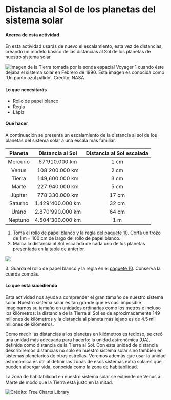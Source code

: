 # Distancia al Sol de los planetas del sistema solar

#### Acerca de esta actividad

En esta actividad usarás de nuevo el escalamiento, esta vez de distancias, creando un modelo básico de las distancias al Sol de los planetas de nuestro sistema solar.

![Imagen de la Tierra tomada por la sonda espacial Voyager 1 cuando éste dejaba el sistema solar en Febrero de 1990. Esta imagen es conocida como 'Un punto azul pálido'. Crédito: NASA](../../.gitbook/assets/GuiLab1\_6\_1.png)

#### Lo que necesitarás

* Rollo de papel blanco
* Regla
* Lápiz

#### Qué hacer

A continuación se presenta un escalamiento de la distancia al sol de los planetas del sistema solar a una escala más familiar.

|  Planeta | Distancia al Sol | Distancia al Sol escalada |
| :------: | :--------------: | :-----------------------: |
| Mercurio |   57'910.000 km  |            1 cm           |
|   Venus  |  108'200.000 km  |            2 cm           |
|  Tierra  |  149,600.000 km  |            3 cm           |
|   Marte  |  227'940.000 km  |            5 cm           |
|  Júpiter |  778'330.000 km  |           17 cm           |
|  Saturno | 1.429'400.000 km |           32 cm           |
|   Urano  | 2.870'990.000 km |           64 cm           |
|  Neptuno | 4.504'300.000 km |            1 m            |

1. Toma el rollo de papel blanco y la regla del [paquete 10](../kit-2.md#paquete-10). Corta un trozo de 1 m = 100 cm de largo del rollo de papel blanco.
2. Marca la distancia al Sol escalada de cada uno de los planetas presentada en la tabla de anterior.

![](../../.gitbook/assets/GuiLab1\_6\_2.png)

&#x20; 3\. Guarda el rollo de papel blanco y la regla en el [paquete 10](../kit-2.md#paquete-10). Conserva la cuerda compás.

#### Lo que está sucediendo

Esta actividad nos ayuda a comprender el gran tamaño de nuestro sistema solar. Nuestro sistema solar es tan grande que es casi imposible imaginarnos su tamaño en unidades ordinarias como los metros e incluso los kilómetros: la distancia de la Tierra al Sol es de aproximadamente 149 millones de kilómetros y la distancia al planeta más lejano es de 4.5 mil  millones de kilómetros.

Como medir las distancias a los planetas en kilómetros es tedioso, se creó una unidad más adecuada para hacerlo: la unidad astronómica (UA), definida como distancia de la Tierra al Sol. Con esta unidad de distancia describiremos distancias no solo en nuestro sistema solar sino también en sistemas planetarios de otras estrellas. Veremos además que usar la unidad astronómica es útil al definir las zonas de esos sistemas extra solares que pueden albergar vida, conocida como la zona de habitabilidad.&#x20;

La zona de habitabilidad en nuestro sistema solar se extiende de Venus a Marte de modo que la Tierra está justo en la mitad.&#x20;

![Crédito: Free Charts Library](../../.gitbook/assets/GuiLab1\_6\_3.png)
